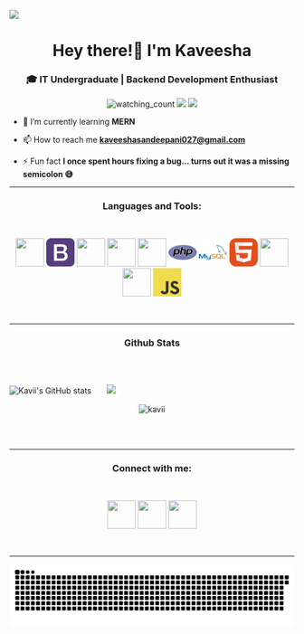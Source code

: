 &nbsp; &nbsp; &nbsp; &nbsp; &nbsp; &nbsp; &nbsp; &nbsp; &nbsp; &nbsp; &nbsp; &nbsp; &nbsp; &nbsp; &nbsp; &nbsp; &nbsp; &nbsp; &nbsp; &nbsp; &nbsp; &nbsp; &nbsp; &nbsp; &nbsp; &nbsp; &nbsp; &nbsp; &nbsp; &nbsp; &nbsp; &nbsp; &nbsp; &nbsp; &nbsp; &nbsp; &nbsp; &nbsp; &nbsp; &nbsp; &nbsp; &nbsp;  
<img width= "240" src= "https://pa1.narvii.com/6580/8098c6e9207376889eeb0532d9f5a0723c4d73f5_hq.gif"  align="center"/>
<h1 align="center">Hey there!👋 I'm Kaveesha</h1>
<h3 align="center">🎓 IT Undergraduate | Backend Development Enthusiast</h3>
<p align="center"> 
<img src="https://komarev.com/ghpvc/?username=kavii27&color=brightgreen" alt="watching_count" />
 <img src="https://img.shields.io/github/followers/Kavii27?style=flat-square?color=%234CC61E&label=GitHub%20Followers%20"/>
 <img src="https://img.shields.io/github/last-commit/Kavii27/Kavii27?style=flat-square?color=red&label=Last%20Updated%20"/>
 </p>


- 🌱 I’m currently learning **MERN**

- 📫 How to reach me **kaveeshasandeepani027@gmail.com**

- ⚡ Fun fact **I once spent hours fixing a bug… turns out it was a missing semicolon 😅**

---
<h3 align="center">Languages and Tools:</h3>
<br/>
<p align="center"> 
<code><img height="50" width="50" src="https://upload.wikimedia.org/wikipedia/commons/thumb/3/3f/Git_icon.svg/1024px-Git_icon.svg.png"></code>
<code><img height="50" width="50" src="https://raw.githubusercontent.com/github/explore/80688e429a7d4ef2fca1e82350fe8e3517d3494d/topics/bootstrap/bootstrap.png"></code>
<code><img height="50" width="50" src="https://www.naveedashfaq.me/img/c++.png"></code>
<code><img height="50" width="50" src="https://cdn.iconscout.com/icon/free/png-512/c-programming-569564.png"></code>
<code><img height="50" width="50" src="https://images.vexels.com/media/users/3/166401/isolated/preview/b82aa7ac3f736dd78570dd3fa3fa9e24-java-programming-language-icon-by-vexels.png"></code>
<code><img height="50" width="50" src="https://raw.githubusercontent.com/devicons/devicon/master/icons/php/php-original.svg"></code>
<code><img height="50" width="50" src="https://raw.githubusercontent.com/devicons/devicon/master/icons/mysql/mysql-original-wordmark.svg"></code>
<code><img height="50" width="50" src="https://github.com/tandpfun/skill-icons/blob/main/icons/HTML.svg"></code>
<code><img height="50" width="50" src="https://cdn.iconscout.com/icon/free/png-256/css-131-722685.png"></code>
<code><img height="50" width="50" src="https://www.vectorlogo.zone/logos/adobe_illustrator/adobe_illustrator-icon.svg"></code>
<code><img height="50" width="50" src="https://raw.githubusercontent.com/github/explore/80688e429a7d4ef2fca1e82350fe8e3517d3494d/topics/javascript/javascript.png"></code>
</p>
<br/>


---
<h3 align="center">Github Stats</h3> <br/><br/>

![Kavii's GitHub stats](https://github-readme-stats.vercel.app/api?username=Kavii27&show_icons=true&theme=transparent)
&nbsp; &nbsp; &nbsp; 
<img  src="https://github-readme-stats.vercel.app/api/top-langs/?username=Kavii27&theme=transparent&layout=compact" width="410" />
<p align="center">
<img align="center" src="https://github-readme-streak-stats.herokuapp.com/?user=Kavii27&theme=dark&background=0d1117&date_format=M%20j%5B%2C%20Y%5D" alt="kavii" />
</p>
  
  <br>
  <br>


---

<h3 align="center">Connect with me:</h3>
<br/>
<p align="center">
 <code><img height="50" width="50" src="https://raw.githubusercontent.com/rahuldkjain/github-profile-readme-generator/master/src/images/icons/Social/linked-in-alt.svg"></code>
 <code><img height="50" width="50" src="https://raw.githubusercontent.com/rahuldkjain/github-profile-readme-generator/master/src/images/icons/Social/facebook.svg"></code>
 <code><img height="50" width="50" src="https://raw.githubusercontent.com/rahuldkjain/github-profile-readme-generator/master/src/images/icons/Social/instagram.svg"></code>
</p>
<br/>



---

![𝙶𝚒𝚝𝚑𝚞𝚋 𝙲𝚘𝚗𝚝𝚛𝚒𝚋𝚞𝚝𝚒𝚘𝚗 𝙶𝚛𝚊𝚙𝚑](https://github.com/GovindSingh9447/GovindSingh9447/blob/main/github-contribution-grid-snake.svg)

 <br/>


